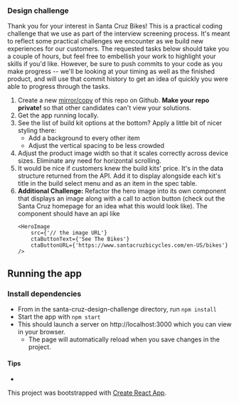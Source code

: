 
### Design challenge
Thank you for your interest in Santa Cruz Bikes! This is a practical coding challenge that we use as part of the interview screening process. It's meant to reflect some practical challenges we encounter as we build new experiences for our customers. The requested tasks below should take you a couple of hours, but feel free to embellish your work to highlight your skills if you'd like. However, be sure to push commits to your code as you make progress -- we'll be looking at your timing as well as the finished product, and will use that commit history to get an idea of quickly you were able to progress through the tasks.
1. Create a new [mirror/copy](https://help.github.com/en/articles/duplicating-a-repository#mirroring-a-repository) of this repo on Github. **Make your repo private!** so that other candidates can't view your solutions.
2. Get the app running locally.
3. See the list of build kit options at the bottom? Apply a little bit of nicer styling there:
    - Add a background to every other item
    - Adjust the vertical spacing to be less crowded
4. Adjust the product image width so that it scales correctly across device sizes. Eliminate any need for horizontal scrolling.
5. It would be nice if customers knew the build kits' price. It's in the data structure returned from the API. Add it to display alongside each kit's title in the build select menu and as an item in the spec table.
6. **Additional Challenge:** Refactor the hero image into its own component that displays an image along with a call to action button (check out the Santa Cruz homepage for an idea what this would look like). The component should have an api like 
    ```
    <HeroImage 
        src={'// the image URL'}
        ctaButtonText={'See The Bikes'}
        ctaButtonURL={'https://www.santacruzbicycles.com/en-US/bikes'}
    />
    ```

## Running the app
### Install dependencies
- From in the santa-cruz-design-challenge directory, run `npm install`
- Start the app with `npm start`
- This should launch a server on http://localhost:3000 which you can view in your browser.
    - The page will automatically reload when you save changes in the project.

#### Tips
- 


This project was bootstrapped with [Create React App](https://github.com/facebook/create-react-app).
